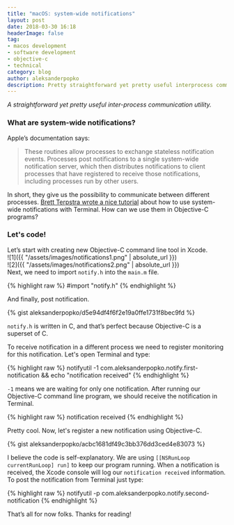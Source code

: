 ```yaml
---
title: "macOS: system-wide notifications"
layout: post
date: 2018-03-30 16:18
headerImage: false
tag:
- macos development
- software development
- objective-c
- technical
category: blog
author: aleksanderpopko
description: Pretty straightforward yet pretty useful interprocess communication utility.
---
```

*A straightforward yet pretty useful inter-process communication utility.*

### What are system-wide notifications? 

Apple’s documentation says:

>These routines allow processes to exchange stateless notification events. Processes post notifications to a single system-wide notification server, which then distributes notifications to client processes that have registered to receive those notifications, including processes run by other users.

In short, they give us the possibility to communicate between different processes. [Brett Terpstra wrote a nice tutorial](http://brettterpstra.com/2012/07/04/quick-tip-system-wide-notifications-with-notifyutil/) about how to use system-wide notifications with Terminal. How can we use them in Objective-C programs?

### Let's code!

Let’s start with creating new Objective-C command line tool in Xcode.
<br />
![1]({{ "/assets/images/notifications1.png" | absolute_url }})
<br />
![2]({{ "/assets/images/notifications2.png" | absolute_url }})
<br />
Next, we need to import `notify.h` into the `main.m` file.

{% highlight raw %}
#import "notify.h"
{% endhighlight %}

And finally, post notification.

{% gist aleksanderpopko/d5e94df4f6f2e19a0ffe1731f8bec9fd %}

`notify.h` is written in C, and that’s perfect because Objective-C is a superset of C.

To receive notification in a different process we need to register monitoring for this notification. Let's open Terminal and type:

{% highlight raw %}
notifyutil -1 com.aleksanderpopko.notify.first-notification && echo "notification received"
{% endhighlight %}

`-1` means we are waiting for only one notification. After running our Objective-C command line program, we should receive the notification in Terminal.

{% highlight raw %}
notification received
{% endhighlight %}

Pretty cool. Now, let's register a new notification using Objective-C.    

{% gist aleksanderpopko/acbc1681df49c3bb376dd3ced4e83073 %}

I believe the code is self-explanatory. We are using `[[NSRunLoop currentRunLoop] run]` to keep our program running. When a notification is received, the Xcode console will log our `notification received` information. To post the notification from Terminal just type:

{% highlight raw %}
notifyutil -p com.aleksanderpopko.notify.second-notification
{% endhighlight %}

That’s all for now folks. Thanks for reading!